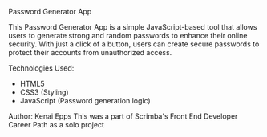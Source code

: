 Password Generator App

This Password Generator App is a simple JavaScript-based tool that allows users to generate strong and random passwords to enhance their online security. With just a click of a button, users can create secure passwords to protect their accounts from unauthorized access.

Technologies Used:
- HTML5
- CSS3 (Styling)
- JavaScript (Password generation logic)

Author: Kenai Epps
This was a part of Scrimba's Front End Developer Career Path as a solo project